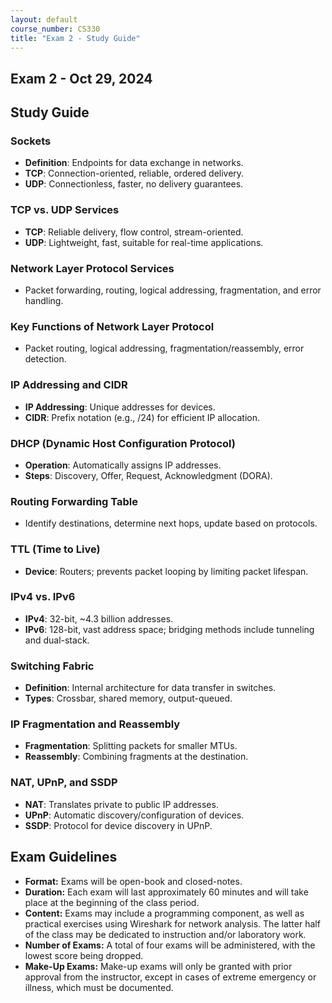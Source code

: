 ```yaml
---
layout: default
course_number: CS330
title: "Exam 2 - Study Guide"
---
```


Exam 2 - Oct 29, 2024
-----------------------

Study Guide
---------------
### Sockets
- **Definition**: Endpoints for data exchange in networks.
- **TCP**: Connection-oriented, reliable, ordered delivery.
- **UDP**: Connectionless, faster, no delivery guarantees.

### TCP vs. UDP Services
- **TCP**: Reliable delivery, flow control, stream-oriented.
- **UDP**: Lightweight, fast, suitable for real-time applications.

### Network Layer Protocol Services
- Packet forwarding, routing, logical addressing, fragmentation, and error handling.

### Key Functions of Network Layer Protocol
- Packet routing, logical addressing, fragmentation/reassembly, error detection.

### IP Addressing and CIDR
- **IP Addressing**: Unique addresses for devices.
- **CIDR**: Prefix notation (e.g., /24) for efficient IP allocation.

### DHCP (Dynamic Host Configuration Protocol)
- **Operation**: Automatically assigns IP addresses.
- **Steps**: Discovery, Offer, Request, Acknowledgment (DORA).

### Routing Forwarding Table
- Identify destinations, determine next hops, update based on protocols.

### TTL (Time to Live)
- **Device**: Routers; prevents packet looping by limiting packet lifespan.

### IPv4 vs. IPv6
- **IPv4**: 32-bit, ~4.3 billion addresses.
- **IPv6**: 128-bit, vast address space; bridging methods include tunneling and dual-stack.

### Switching Fabric
- **Definition**: Internal architecture for data transfer in switches.
- **Types**: Crossbar, shared memory, output-queued.

### IP Fragmentation and Reassembly
- **Fragmentation**: Splitting packets for smaller MTUs.
- **Reassembly**: Combining fragments at the destination.

### NAT, UPnP, and SSDP
- **NAT**: Translates private to public IP addresses.
- **UPnP**: Automatic discovery/configuration of devices.
- **SSDP**: Protocol for device discovery in UPnP.


Exam Guidelines
---------------
- __Format:__ Exams will be open-book and closed-notes.
- __Duration:__ Each exam will last approximately 60 minutes and will take place at the beginning of the class period.
- __Content:__ Exams may include a programming component, as well as practical exercises using Wireshark for network analysis. The latter half of the class may be dedicated to instruction and/or laboratory work.
- __Number of Exams:__ A total of four exams will be administered, with the lowest score being dropped.
- __Make-Up Exams:__ Make-up exams will only be granted with prior approval from the instructor, except in cases of extreme emergency or illness, which must be documented.